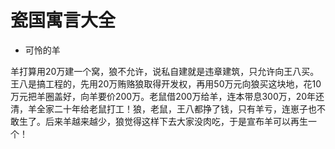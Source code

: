 # 瓷国寓言大全

* 可怜的羊

羊打算用20万建一个窝，狼不允许，说私自建就是违章建筑，只允许向王八买。王八是搞工程的，先用20万贿赂狼取得开发权，再用50万元向狼买这块地，花10万元把羊圈盖好，向羊要价200万。老鼠借200万给羊，连本带息300万，20年还清，羊全家二十年给老鼠打工！狼，老鼠，王八都挣了钱，只有羊亏，连崽子也不敢生了。后来羊越来越少，狼觉得这样下去大家没肉吃，于是宣布羊可以再生一个！

